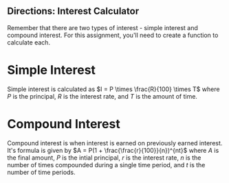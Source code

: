## Directions: Interest Calculator
Remember that there are two types of interest - simple interest and compound interest. For this assignment, you'll need to create a function to calculate each.

# Simple Interest
Simple interest is calculated as $I = P \times \frac{R}{100} \times T$ where $P$ is the principal, $R$ is the interest rate, and $T$ is the amount of time.

# Compound Interest
Compound interest is when interest is earned on previously earned interest. It's formula is given by $A = P(1 + \frac{\frac{r}{100}}{n})^{nt}$ where $A$ is the final amount, $P$ is the intial principal, $r$ is the interest rate, $n$ is the number of times compounded during a single time period, and $t$ is the number of time periods.
